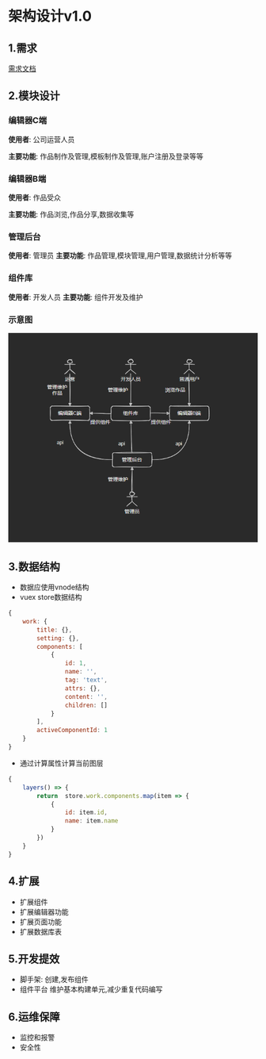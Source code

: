 # 架构设计v1.0
## 1.需求
[需求文档](https://www.yuque.com/books/share/af79538c-09eb-4ddd-bfb7-599816c233bf)
## 2.模块设计

### 编辑器C端
**使用者**: 公司运营人员

**主要功能**: 作品制作及管理,模板制作及管理,账户注册及登录等等

### 编辑器B端
**使用者**: 作品受众

**主要功能**: 作品浏览,作品分享,数据收集等

### 管理后台
**使用者**: 管理员
**主要功能**: 作品管理,模块管理,用户管理,数据统计分析等等

### 组件库
**使用者**: 开发人员
**主要功能**: 组件开发及维护

### 示意图
![](.\images\01.png)

## 3.数据结构
- 数据应使用vnode结构
- vuex store数据结构
```js
{
    work: {
        title: {},
        setting: {},
        components: [
            {
                id: 1,
                name: '',
                tag: 'text',
                attrs: {},
                content: '',
                children: []
            }
        ],
        activeComponentId: 1
    }
}
```
- 通过计算属性计算当前图层
```js
{
    layers() => {
        return  store.work.components.map(item => {
            {
                id: item.id,
                name: item.name
            }
        })
    }
}
```
## 4.扩展
- 扩展组件
- 扩展编辑器功能
- 扩展页面功能
- 扩展数据库表
## 5.开发提效
- 脚手架: 创建,发布组件
- 组件平台 维护基本构建单元,减少重复代码编写
## 6.运维保障
- 监控和报警
- 安全性
